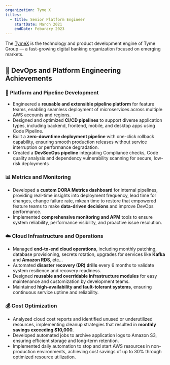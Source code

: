 ```yaml
---
organization: Tyme X
titles:
  - title: Senior Platform Engineer
    startDate: March 2021
    endDate: Feburary 2023
---
```

The [TymeX](https://vietnam.tyme.com/) is the technology and product development engine of Tyme Group — a fast-growing digital banking organization focused on emerging markets.
## 🚀 **DevOps and Platform Engineering Achievements**
### 🔧 **Platform and Pipeline Development**
- Engineered a **reusable and extensible pipeline platform** for feature teams, enabling seamless deployment of microservices across multiple AWS accounts and regions.
- Designed and optimized **CI/CD pipelines** to support diverse application types, including backend, frontend, mobile, and desktop apps using Code Pipeline.
- Built a **zero-downtime deployment pipeline** with one-click rollback capability, ensuring smooth production releases without service interruption or performance degradation. 
- Created a **DevSecOps pipeline** integrating Compliance checks,  Code quality analysis and dependency vulnerability scanning for secure, low-risk deployments
### 📊 **Metrics and Monitoring**
- Developed a **custom DORA Metrics dashboard** for internal pipelines, providing real-time insights into deployment frequency, lead time for changes, change failure rate, mkean time to restore that empowered feature teams to make **data-driven decisions** and improve DevOps performance.
- Implemented **comprehensive monitoring and APM** tools to ensure system reliability, performance visibility, and proactive issue resolution.
### ☁️ **Cloud Infrastructure and Operations**
- Managed **end-to-end cloud operations**, including monthly patching, database provisioning, secrets rotation, upgrades for services like **Kafka** and **Amazon RDS**, etc...
- Automated **disaster recovery (DR) drills** every 6 months to validate system resilience and recovery readiness.
- Designed **reusable and overridable infrastructure modules** for easy maintenance and customization by development teams.
- Maintained **high-availability and fault-tolerant systems**, ensuring continuous service uptime and reliability.
### 💰 **Cost Optimization**
- Analyzed cloud cost reports and identified unused or underutilized resources, implementing cleanup strategies that resulted in **monthly savings exceeding $10,000**.
- Developed automated jobs to archive application logs to Amazon S3, ensuring efficient storage and long-term retention.
- Implemented daily automation to stop and start AWS resources in non-production environments, achieving cost savings of up to 30% through optimized resource utilization.